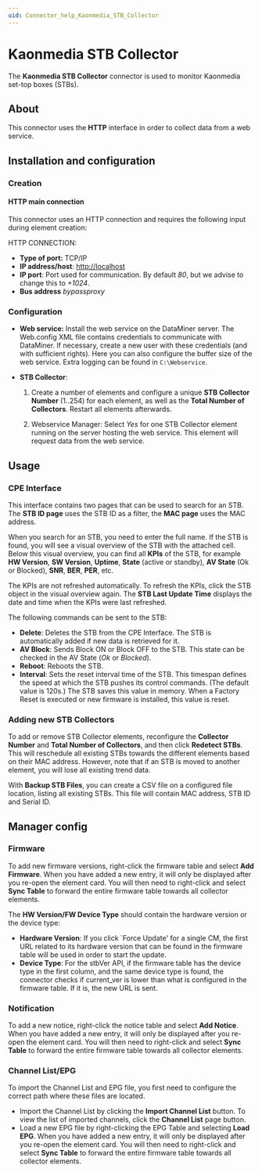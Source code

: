 ```yaml
---
uid: Connector_help_Kaonmedia_STB_Collector
---
```


# Kaonmedia STB Collector

The **Kaonmedia STB Collector** connector is used to monitor Kaonmedia set-top boxes (STBs).

## About

This connector uses the **HTTP** interface in order to collect data from a web service.

## Installation and configuration

### Creation

#### HTTP main connection

This connector uses an HTTP connection and requires the following input during element creation:

HTTP CONNECTION:

- **Type of port:** TCP/IP
- **IP address/host**: [http://localhost](/)
- **IP port**: Port used for communication. By default *80*, but we advise to change this to *+1024*.
- **Bus address** *bypassproxy*

### Configuration

- **Web service:** Install the web service on the DataMiner server. The Web.config XML file contains credentials to communicate with DataMiner. If necessary, create a new user with these credentials (and with sufficient rights). Here you can also configure the buffer size of the web service. Extra logging can be found in `C:\Webservice`.

- **STB Collector**:

  1. Create a number of elements and configure a unique **STB Collector Number** (1..254) for each element, as well as the **Total Number of Collectors**. Restart all elements afterwards.

  2. Webservice Manager: Select *Yes* for one STB Collector element running on the server hosting the web service. This element will request data from the web service.

## Usage

### CPE Interface

This interface contains two pages that can be used to search for an STB. The **STB ID page** uses the STB ID as a filter, the **MAC page** uses the MAC address.

When you search for an STB, you need to enter the full name. If the STB is found, you will see a visual overview of the STB with the attached cell. Below this visual overview, you can find all **KPIs** of the STB, for example **HW Version**, **SW Version**, **Uptime**, **State** (active or standby), **AV State** (Ok or Blocked), **SNR**, **BER**, **PER**, etc.

The KPIs are not refreshed automatically. To refresh the KPIs, click the STB object in the visual overview again. The **STB Last Update Time** displays the date and time when the KPIs were last refreshed.

The following commands can be sent to the STB:

- **Delete**: Deletes the STB from the CPE Interface. The STB is automatically added if new data is retrieved for it.
- **AV Block**: Sends Block ON or Block OFF to the STB. This state can be checked in the AV State (*Ok* or *Blocked*).
- **Reboot**: Reboots the STB.
- **Interval**: Sets the reset interval time of the STB. This timespan defines the speed at which the STB pushes its control commands. (The default value is 120s.) The STB saves this value in memory. When a Factory Reset is executed or new firmware is installed, this value is reset.

### Adding new STB Collectors

To add or remove STB Collector elements, reconfigure the **Collector Number** and **Total Number of Collectors**, and then click **Redetect STBs**. This will reschedule all existing STBs towards the different elements based on their MAC address. However, note that if an STB is moved to another element, you will lose all existing trend data.

With **Backup STB Files**, you can create a CSV file on a configured file location, listing all existing STBs. This file will contain MAC address, STB ID and Serial ID.

## Manager config

### Firmware

To add new firmware versions, right-click the firmware table and select **Add Firmware**. When you have added a new entry, it will only be displayed after you re-open the element card. You will then need to right-click and select **Sync Table** to forward the entire firmware table towards all collector elements.

The **HW Version/FW Device Type** should contain the hardware version or the device type:

- **Hardware Version**: If you click \`Force Update' for a single CM, the first URL related to its hardware version that can be found in the firmware table will be used in order to start the update.
- **Device Type**: For the stbVer API, if the firmware table has the device type in the first column, and the same device type is found, the connector checks if current_ver is lower than what is configured in the firmware table. If it is, the new URL is sent.

### Notification

To add a new notice, right-click the notice table and select **Add Notice**. When you have added a new entry, it will only be displayed after you re-open the element card. You will then need to right-click and select **Sync Table** to forward the entire firmware table towards all collector elements.

### Channel List/EPG

To import the Channel List and EPG file, you first need to configure the correct path where these files are located.

- Import the Channel List by clicking the **Import Channel List** button. To view the list of imported channels, click the **Channel List** page button.
- Load a new EPG file by right-clicking the EPG Table and selecting **Load EPG**. When you have added a new entry, it will only be displayed after you re-open the element card. You will then need to right-click and select **Sync Table** to forward the entire firmware table towards all collector elements.
